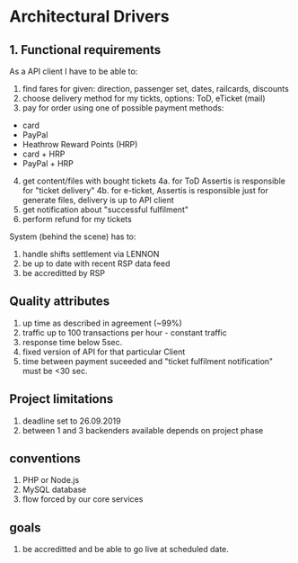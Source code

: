 # Architectural Drivers

## 1. Functional requirements
As a API client I have to be able to:
1. find fares for given: direction, passenger set, dates, railcards, discounts
2. choose delivery method for my tickts, options: ToD, eTicket (mail)
3. pay for order using one of possible payment methods:
- card
- PayPal
- Heathrow Reward Points (HRP)
- card + HRP
- PayPal + HRP
4. get content/files with bought tickets
4a. for ToD Assertis is responsible for "ticket delivery"
4b. for e-ticket, Assertis is responsible just for generate files, delivery is up to API client
5. get notification about "successful fulfilment"
6. perform refund for my tickets

System (behind the scene)  has to:
1. handle shifts settlement via LENNON
2. be up to date with recent RSP data feed
3. be accreditted by RSP

## Quality attributes
1. up time as described in agreement (~99%)
2. traffic up to 100 transactions per hour - constant traffic
3. response time below 5sec.
4. fixed version of API for that particular Client
5. time between payment suceeded and "ticket fulfilment notification" must be <30 sec.

## Project limitations
1. deadline set to 26.09.2019
2. between 1 and 3  backenders available depends on project phase

## conventions
1. PHP or Node.js
2. MySQL database
3. flow forced by our core services

## goals
1. be accreditted and be able to go live at scheduled date.

